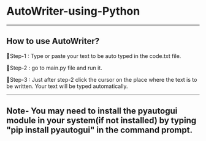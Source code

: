 # AutoWriter-using-Python

----------------------------------------------------------------------------------------------------
How to use AutoWriter?
----------------------------------------------------------------------------------------------------
📌Step-1 : Type or paste your text to be auto typed in the code.txt file.

📌Step-2 : go to main.py file and run it.

📌Step-3 : Just after step-2 click the cursor on the place where the text is to be written. Your text will be typed automatically.

----------------------------------------------------------------------------------------------------
Note- You may need to install the pyautogui module in your system(if not installed) by typing "pip install pyautogui" in the command prompt.
----------------------------------------------------------------------------------------------------

